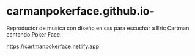 # carmanpokerface.github.io-
Reproductor de musica con diseño en css para escuchar a Eric Cartman cantando Poker Face.

https://cartmanpokerface.netlify.app
